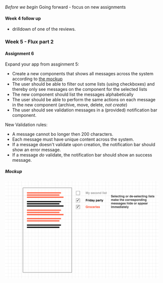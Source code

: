 _Before we begin_
Going forward - focus on new assignments

#### Week 4 follow up
* drilldown of one of the reviews. 

### Week 5 - Flux part 2

#### Assignment 6

Expand your app from assginment 5:

- Create a new components that shows all messages across the system according to [the mockup](https://github.com/e-conomic/client-side-application-course/tree/master/public/week5/readme.md#Mockup)
- The user should be able to filter out some lists (using checkboxes) and thereby only see messages on the component for the selected lists
- The new component should list the messages alphabetically
- The user should be able to perform the same actions on each message in the new component (archive, move, delete, _not create_)
- The user should see validation messages in a (provided) notification bar component.

New Validation rules:

- A message cannot bo longer then 200 characters.
- Each message must have unique content across the system.
- If a message doesn't validate upon creation, the notification bar should show an error message.
- If a message _do_ validate, the notification bar should show an success message.

##### Mockup
<img width=700 src="https://github.com/e-conomic/client-side-application-course/blob/master/public/week5/mockup.png" />
